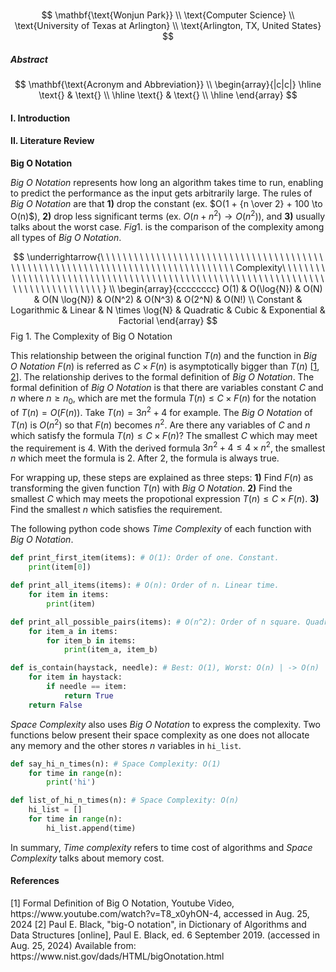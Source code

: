 #

$$
\mathbf{\text{Wonjun Park}} \\
\text{Computer Science} \\
\text{University of Texas at Arlington} \\
\text{Arlington, TX, United States}
$$

##### *Abstract*

$$
\mathbf{\text{Acronym and Abbreviation}} \\
\begin{array}{|c|c|}
\hline
\text{} & \text{} \\
\hline
\text{} & \text{} \\
\hline
\end{array}
$$

#### I. Introduction

#### II. Literature Review

**Big O Notation**

*Big O Notation* represents how long an algorithm takes time to run, enabling to predict the performance as the input gets arbitrarily large. The rules of *Big O Notation* are that **1)** drop the constant (ex. $O(1 + {n \over 2} + 100 \to O(n)$), **2)** drop less significant terms (ex. $O(n + n^2) \to O(n^2)$), and **3)** usually talks about the worst case. $Fig 1.$ is the comparison of the complexity among all types of *Big O Notation*.

$$
\underrightarrow{\ \ \ \ \ \ \ \ \ \ \ \ \ \ \ \ \ \ \ \ \ \ \ \ \ \ \ \ \ \ \ \ \ \ \ \ \ \ \ \ \ \ \ \ \ \ \ \ \ \ \ \ \ \ \ \ \ \ \ \ \ \ \ \ \ \ \ \ \ \ \ \ \ \ \ \ \ \ \ \ Complexity\ \ \ \ \ \ \ \ \ \ \ \ \ \ \ \ \ \ \ \ \ \ \ \ \ \ \ \ \ \ \ \ \ \ \ \ \ \ \ \ \ \ \ \ \ \ \ \ \ \ \ \ \ \ \ \ \ \ \ \ \ \ \ \ \ \ \ \ \ \ \ \ \ \ \ \ \ \ \ \ } \\
\begin{array}{cccccccc}
O(1) & O(\log{N}) & O(N) & O(N \log{N}) & O(N^2) & O(N^3) & O(2^N) & O(N!) \\
Constant & Logarithmic & Linear & N \times \log{N} & Quadratic & Cubic & Exponential & Factorial
\end{array}
$$
$\text{Fig 1. The Complexity of Big O Notation}$

This relationship between the original function $T(n)$ and the function in *Big O Notation* $F(n)$ is referred as $C \times F(n)$ is asymptotically bigger than $T(n)$ [[1](#mjx-eqn-1), [2](#mjx-eqn-2)]. The relationship derives to the formal definition of *Big O Notation*. The formal definition of *Big O Notation* is that there are variables constant $C$ and $n$ where $n \ge n_0$, which are met the formula $T(n) \le C \times F(n)$ for the notation of $T(n) = O(F(n))$. Take $T(n) = 3n^2 + 4$ for example. The *Big O Notation* of $T(n)$ is $O(n^2)$ so that $F(n)$ becomes $n^2$. Are there any variables of $C$ and $n$ which satisfy the formula $T(n) \le C \times F(n)$? The smallest $C$ which may meet the requirement is 4. With the derived formula $3n^2 + 4 \le 4 \times n^2$, the smallest $n$ which meet the formula is 2. After 2, the formula is always true.

For wrapping up, these steps are explained as three steps: **1)** Find $F(n)$ as transforming the given function $T(n)$ with *Big O Notation*. **2)** Find the smallest $C$ which may meets the propotional expression $T(n) \le C \times F(n)$. **3)** Find the smallest $n$ which satisfies the requirement.

The following python code shows *Time Complexity* of each function with *Big O Notation*.

``` Python
def print_first_item(items): # O(1): Order of one. Constant.
    print(item[0])

def print_all_items(items): # O(n): Order of n. Linear time.
    for item in items:
        print(item)

def print_all_possible_pairs(items): # O(n^2): Order of n square. Quadratic time.
    for item_a in items:
        for item_b in items:
            print(item_a, item_b)

def is_contain(haystack, needle): # Best: O(1), Worst: O(n) | -> O(n)
    for item in haystack:
        if needle == item:
            return True
    return False
```

*Space Complexity* also uses *Big O Notation* to express the complexity. Two functions below present their space complexity as one does not allocate any memory and the other stores $n$ variables in `hi_list`.

``` Python
def say_hi_n_times(n): # Space Complexity: O(1)
    for time in range(n):
        print('hi')

def list_of_hi_n_times(n): # Space Complexity: O(n)
    hi_list = []
    for time in range(n):
        hi_list.append(time)
```

In summary, *Time complexity* refers to time cost of algorithms and *Space Complexity* talks about memory cost.


#### References

$\tag*{}\label{1} \text{[1] Formal Definition of Big O Notation, Youtube Video, https://www.youtube.com/watch?v=T8_x0yhON-4, accessed in Aug. 25, 2024}$
$\tag*{}\label{2} \text{[2] Paul E. Black, "big-O notation", in Dictionary of Algorithms and Data Structures [online], Paul E. Black, ed. 6 September 2019. (accessed in Aug. 25, 2024) Available from: https://www.nist.gov/dads/HTML/bigOnotation.html}$

